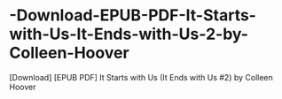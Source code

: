 # -Download-EPUB-PDF-It-Starts-with-Us-It-Ends-with-Us-2-by-Colleen-Hoover
[Download] [EPUB PDF] It Starts with Us (It Ends with Us #2) by Colleen Hoover
